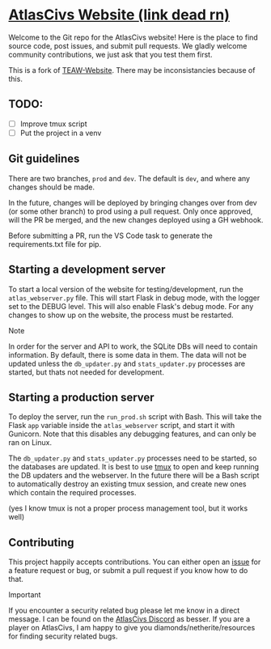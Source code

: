 # [AtlasCivs Website (link dead rn)]()
Welcome to the Git repo for the AtlasCivs website! Here is the place to find source code, post issues, and submit pull requests. 
We gladly welcome community contributions, we just ask that you test them first. 

This is a fork of [TEAW-Website](https://github.com/besser435/TEAW-Website). There may be inconsistancies because of this.

## TODO:
- [ ] Improve tmux script
- [ ] Put the project in a venv

## Git guidelines
There are two branches, `prod` and `dev`. The default is `dev`, and where any changes should be made. 

In the future, changes will be deployed by bringing changes over from dev (or some other branch) to prod using a pull request.
Only once approved, will the PR be merged, and the new changes deployed using a GH webhook. 

Before submitting a PR, run the VS Code task to generate the requirements.txt file for pip.



## Starting a development server
To start a local version of the website for testing/development, run the
`atlas_webserver.py` file. This will start Flask in debug mode, with the logger set
to the DEBUG level. This will also enable Flask's debug mode. For any changes to show
up on the website, the process must be restarted.

> [!NOTE]
> In order for the server and API to work, the SQLite DBs will need to contain information. By default, there is some 
data in them. The data will not be updated unless the `db_updater.py` and `stats_updater.py` processes are started, 
but thats not needed for development. 



## Starting a production server
To deploy the server, run the `run_prod.sh` script with Bash. This will take the Flask `app` variable inside the
`atlas_webserver` script, and start it with Gunicorn. Note that this disables any debugging features, and can only be ran on Linux.

The `db_updater.py` and `stats_updater.py` processes need to be started, so the databases are updated. It is best to use 
[tmux](https://github.com/tmux/tmux?tab=readme-ov-file#welcome-to-tmux) to open and keep running the DB updaters and the webserver.
In the future there will be a Bash script to automatically destroy an existing tmux session, and create new ones which contain the 
required processes.

(yes I know tmux is not a proper process management tool, but it works well)


## Contributing
This project happily accepts contributions. You can either open an [issue](https://github.com/besser435/AtlasCivs-Website/issues) for a 
feature request or bug, or submit a pull request if you know how to do that.

> [!IMPORTANT]
> If you encounter a security related bug please let me know in a direct message. I can be found on the [AtlasCivs Discord](https://discord.gg/tZGNUPByjA) as besser.
> If you are a player on AtlasCivs, I am happy to give you diamonds/netherite/resources for finding security related bugs.

